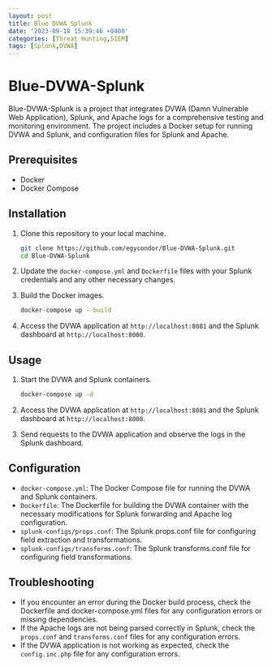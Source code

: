 ```yaml
---
layout: post
title: Blue DVWA Splunk
date: '2023-09-18 15:39:46 +0400'
categories: [Threat Hunting,SIEM]
tags: [Splunk,DVWA]
---
```

# Blue-DVWA-Splunk

Blue-DVWA-Splunk is a project that integrates DVWA (Damn Vulnerable Web Application), Splunk, and Apache logs for a comprehensive testing and monitoring environment. The project includes a Docker setup for running DVWA and Splunk, and configuration files for Splunk and Apache.

## Prerequisites

- Docker
- Docker Compose

## Installation

1. Clone this repository to your local machine.

    ```bash
    git clone https://github.com/egycondor/Blue-DVWA-Splunk.git
    cd Blue-DVWA-Splunk
    ```

2. Update the `docker-compose.yml` and `Dockerfile` files with your Splunk credentials and any other necessary changes.

3. Build the Docker images.

    ```bash
    docker-compose up --build
    ```

4. Access the DVWA application at `http://localhost:8081` and the Splunk dashboard at `http://localhost:8000`.

## Usage

1. Start the DVWA and Splunk containers.

    ```bash
    docker-compose up -d
    ```

2. Access the DVWA application at `http://localhost:8081` and the Splunk dashboard at `http://localhost:8000`.

3. Send requests to the DVWA application and observe the logs in the Splunk dashboard.

## Configuration

- `docker-compose.yml`: The Docker Compose file for running the DVWA and Splunk containers.
- `Dockerfile`: The Dockerfile for building the DVWA container with the necessary modifications for Splunk forwarding and Apache log configuration.
- `splunk-configs/props.conf`: The Splunk props.conf file for configuring field extraction and transformations.
- `splunk-configs/transforms.conf`: The Splunk transforms.conf file for configuring field transformations.

## Troubleshooting

- If you encounter an error during the Docker build process, check the Dockerfile and docker-compose.yml files for any configuration errors or missing dependencies.
- If the Apache logs are not being parsed correctly in Splunk, check the `props.conf` and `transforms.conf` files for any configuration errors.
- If the DVWA application is not working as expected, check the `config.inc.php` file for any configuration errors.

